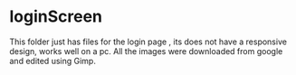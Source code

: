 # loginScreen
This folder just has files for the login page , its does not have a responsive design, works well on a pc.
All the images were downloaded from google and edited using Gimp.
